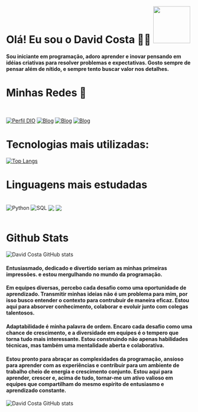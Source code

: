# Olá! Eu sou o David Costa 🖐🏽 <img src="https://hermes.dio.me/users/student/125bb058-9f0e-40bd-8c1c-bbb011ee601f.jpg" height="100">
#### Sou iniciante em programação, adoro aprender e inovar pensando em idéias criativas para resolver problemas e expectativas. Gosto sempre de pensar além de nítido, e sempre tento buscar valor nos detalhes. 

# Minhas Redes 💬
<br>


[![Perfil DIO](https://img.shields.io/badge/-Meu%20Perfil%20na%20DIO-30A3DC?style=for-the-badge)](https://www.dio.me/users/davidcostacet)
[![Blog](	https://img.shields.io/badge/GitHub-100000?style=for-the-badge&logo=github&logoColor=white)](https://github.com/DavidHenriqueCosta)
[![Blog](		https://img.shields.io/badge/LinkedIn-0077B5?style=for-the-badge&logo=linkedin&logoColor=whitee)](https://www.linkedin.com/in/david-costa-12a9b7213/)
[![Blog](			https://img.shields.io/badge/Telegram-2CA5E0?style=for-the-badge&logo=telegram&logoColor=white)](https://t.me/DavidHcosta)
# Tecnologias mais utilizadas:
[![Top Langs](https://github-readme-stats.vercel.app/api/top-langs/?username=DavidHenriqueCosta&layout=donut-vertical)](https://github.com/DavidHenriqueCosta/github-readme-stats)
# Linguagens mais estudadas
<div style="display: inline_block"><br>
    <img align="center"alt="Python" src="https://img.shields.io/badge/Python-3776AB?style=for-the-badge&logo=python&logoColor=white">
     <img align="center"alt="SQL" src="https://img.shields.io/badge/MySQL-00000F?style=for-the-badge&logo=mysql&logoColor=white">
     <img align="center"src="	https://img.shields.io/badge/HTML5-E34F26?style=for-the-badge&logo=html5&logoColor=white">
      <img align="center"src="https://img.shields.io/badge/CSS3-1572B6?style=for-the-badge&logo=css3&logoColor=white">
      <br>

</div>
<br>

# Github Stats

![David Costa GitHub stats](https://github-readme-stats.vercel.app/api?username=DavidHenriqueCosta&show_icons=true&theme=dracula)

#### Entusiasmado, dedicado e divertido seriam as minhas primeiras impressões. e estou mergulhando no mundo da programação.

#### Em equipes diversas, percebo cada desafio como uma oportunidade de aprendizado. Transmitir minhas ideias não é um problema para mim, por isso busco entender o contexto para contrubuir de maneira eficaz. Estou aqui para absorver conhecimento, colaborar e evoluir junto com colegas talentosos.



#### Adaptabilidade é minha palavra de ordem. Encaro cada desafio como uma chance de crescimento, e a diversidade em equipes é o tempero que torna tudo mais interessante. Estou construindo não apenas habilidades técnicas, mas também uma mentalidade aberta e colaborativa.

#### Estou pronto para abraçar as complexidades da programação, ansioso para aprender com as experiências e contribuir para um ambiente de trabalho cheio de energia e crescimento conjunto. Estou aqui para aprender, crescer e, acima de tudo, tornar-me um ativo valioso em equipes que compartilham do mesmo espírito de entusiasmo e aprendizado constante.

![David Costa GitHub stats](https://github-readme-stats.vercel.app/api?username=DavidHenriqueCosta&show_icons=true&theme=dracula)